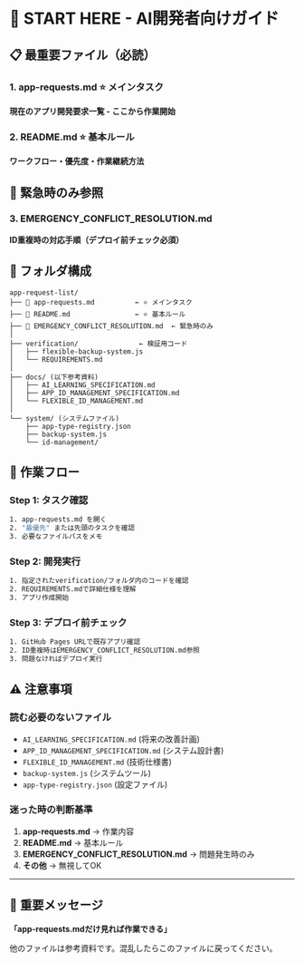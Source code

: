# 🚀 START HERE - AI開発者向けガイド

## 📋 最重要ファイル（必読）

### 1. **app-requests.md** ⭐ メインタスク
**現在のアプリ開発要求一覧 - ここから作業開始**

### 2. **README.md** ⭐ 基本ルール  
**ワークフロー・優先度・作業継続方法**

## 🚨 緊急時のみ参照

### 3. **EMERGENCY_CONFLICT_RESOLUTION.md**
**ID重複時の対応手順（デプロイ前チェック必須）**

## 📁 フォルダ構成

```
app-request-list/
├── 📄 app-requests.md          ← ⭐ メインタスク
├── 📄 README.md                ← ⭐ 基本ルール  
├── 🚨 EMERGENCY_CONFLICT_RESOLUTION.md  ← 緊急時のみ
│
├── verification/               ← 検証用コード
│   ├── flexible-backup-system.js
│   └── REQUIREMENTS.md
│
├── docs/ (以下参考資料)
│   ├── AI_LEARNING_SPECIFICATION.md
│   ├── APP_ID_MANAGEMENT_SPECIFICATION.md
│   └── FLEXIBLE_ID_MANAGEMENT.md
│
└── system/ (システムファイル)
    ├── app-type-registry.json
    ├── backup-system.js
    └── id-management/
```

## 🎯 作業フロー

### Step 1: タスク確認
```bash
1. app-requests.md を開く
2. "最優先" または先頭のタスクを確認
3. 必要なファイルパスをメモ
```

### Step 2: 開発実行
```bash
1. 指定されたverification/フォルダ内のコードを確認
2. REQUIREMENTS.mdで詳細仕様を理解
3. アプリ作成開始
```

### Step 3: デプロイ前チェック
```bash
1. GitHub Pages URLで既存アプリ確認
2. ID重複時はEMERGENCY_CONFLICT_RESOLUTION.md参照
3. 問題なければデプロイ実行
```

## ⚠️ 注意事項

### 読む必要のないファイル
- `AI_LEARNING_SPECIFICATION.md` (将来の改善計画)
- `APP_ID_MANAGEMENT_SPECIFICATION.md` (システム設計書)  
- `FLEXIBLE_ID_MANAGEMENT.md` (技術仕様書)
- `backup-system.js` (システムツール)
- `app-type-registry.json` (設定ファイル)

### 迷った時の判断基準
1. **app-requests.md** → 作業内容
2. **README.md** → 基本ルール
3. **EMERGENCY_CONFLICT_RESOLUTION.md** → 問題発生時のみ
4. **その他** → 無視してOK

---

## 📢 重要メッセージ

**「app-requests.mdだけ見れば作業できる」**

他のファイルは参考資料です。混乱したらこのファイルに戻ってください。